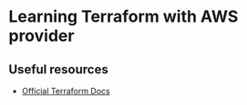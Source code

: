 # Learning Terraform with AWS provider

## Useful resources
- [Official Terraform Docs](https://developer.hashicorp.com/terraform/tutorials/aws-get-started)